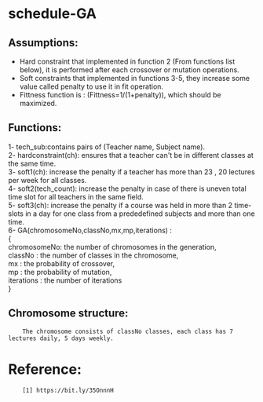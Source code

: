 # schedule-GA
## Assumptions:
* Hard constraint that implemented in function 2 (From functions list below), it is performed after each crossover or mutation operations.
* Soft constraints that implemented in functions 3-5, they increase some value called penalty to use it in fit operation.
* Fittness function is : (Fittness=1/(1+penalty)), which should be maximized.

## Functions:
1- tech_sub:contains pairs of (Teacher name, Subject name).<br/>
2- hardconstraint(ch): ensures that a teacher can't be in different classes at the same time.<br/>
3- soft1(ch): increase the penalty if a teacher has more than 23 , 20 lectures per week for all classes.<br/>
4- soft2(tech_count): increase the penalty in case of there is uneven total time slot for all teachers in the same field.<br/>
5- soft3(ch): increase the penalty if a course was held in more than 2 time-slots in a day for one class from a prededefined subjects and more than one time.<br/>
6- GA(chromosomeNo,classNo,mx,mp,iterations) : <br/>
{ <br/>
chromosomeNo: the number of chromosomes in the generation,<br/>
classNo     : the number of classes in the chromosome,<br/>
mx          : the probability of crossover,<br/>
mp          : the probability of mutation,<br/>
iterations  : the number of iterations<br/>
}<br/>            
        
## Chromosome structure:
        The chromosome consists of classNo classes, each class has 7 lectures daily, 5 days weekly.

# Reference:
        [1] https://bit.ly/35OnnnH
